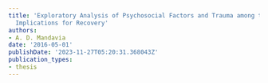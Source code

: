 ```yaml
---
title: 'Exploratory Analysis of Psychosocial Factors and Trauma among the Homeless:
  Implications for Recovery'
authors:
- A. D. Mandavia
date: '2016-05-01'
publishDate: '2023-11-27T05:20:31.368043Z'
publication_types:
- thesis
---
```

